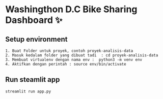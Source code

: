 # Washingthon D.C Bike Sharing Dashboard ✨

## Setup environment

```
1. Buat Folder untuk proyek, contoh proyek-analisis-data
2. Masuk kedalam folder yang dibuat tadi  : cd proyek-analisis-data
3. Membuat virtualenv dengan nama env :  python3 -m venv env
4. Aktifkan dengan perintah : source env/bin/activate
```

## Run steamlit app

```
streamlit run app.py
```
